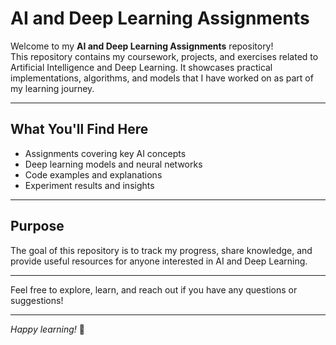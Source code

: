 # AI and Deep Learning Assignments

Welcome to my **AI and Deep Learning Assignments** repository!  
This repository contains my coursework, projects, and exercises related to Artificial Intelligence and Deep Learning. It showcases practical implementations, algorithms, and models that I have worked on as part of my learning journey.

---

## What You'll Find Here

- Assignments covering key AI concepts  
- Deep learning models and neural networks  
- Code examples and explanations  
- Experiment results and insights  

---

## Purpose

The goal of this repository is to track my progress, share knowledge, and provide useful resources for anyone interested in AI and Deep Learning.

---

Feel free to explore, learn, and reach out if you have any questions or suggestions!

---

*Happy learning!* 🚀
